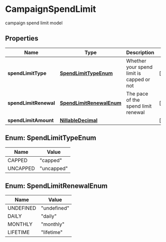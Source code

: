 

# CampaignSpendLimit

campaign spend limit model

## Properties

Name | Type | Description | Notes
------------ | ------------- | ------------- | -------------
**spendLimitType** | [**SpendLimitTypeEnum**](#SpendLimitTypeEnum) | Whether your spend limit is capped or not |  [optional]
**spendLimitRenewal** | [**SpendLimitRenewalEnum**](#SpendLimitRenewalEnum) | The pace of the spend limit renewal |  [optional]
**spendLimitAmount** | [**NillableDecimal**](NillableDecimal.md) |  |  [optional]



## Enum: SpendLimitTypeEnum

Name | Value
---- | -----
CAPPED | &quot;capped&quot;
UNCAPPED | &quot;uncapped&quot;



## Enum: SpendLimitRenewalEnum

Name | Value
---- | -----
UNDEFINED | &quot;undefined&quot;
DAILY | &quot;daily&quot;
MONTHLY | &quot;monthly&quot;
LIFETIME | &quot;lifetime&quot;



